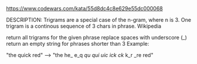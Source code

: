https://www.codewars.com/kata/55d8dc4c8e629e55dc000068

DESCRIPTION:
Trigrams are a special case of the n-gram, where n is 3. One trigram is a continous sequence of 3 chars in phrase. Wikipedia

return all trigrams for the given phrase
replace spaces with underscore (_)
return an empty string for phrases shorter than 3
Example:

"the quick red" --> "the he_ e_q _qu qui uic ick ck_ k_r _re red"
